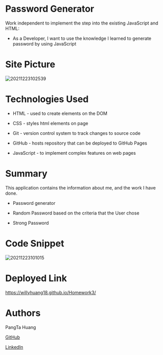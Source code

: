 
# Password Generator

Work independent to implement the step into the existing JavaScript and HTML:

- As a Developer, I want to use the knowledge I learned to generate password by using JavaScript

# Site Picture
![20211223102539](https://user-images.githubusercontent.com/87446864/147278947-0f926def-9596-47cd-b40f-c8101964ee13.png)


# Technologies Used
- HTML - used to create elements on the DOM

- CSS - styles html elements on page

- Git - version control system to track changes to source code

- GitHub - hosts repository that can be deployed to GitHub Pages

- JavaScript -  to implement complex features on web pages

# Summary
This application contains the information about me, and the work I have done.


- Password generator

- Random Password based on the criteria that the User chose

- Strong Password

# Code Snippet

![20211223101015](https://user-images.githubusercontent.com/87446864/147278873-6f840e8f-2ae9-43a0-b0ce-9229b88cefc6.png)


# Deployed Link
 
 https://willyhuang18.github.io/Homework3/

# Authors
PangTa Huang


<a href ="https://github.com/willyhuang18/HomeWork">GitHub</a>


<a href ="https://www.linkedin.com/feed/">LinkedIn</a>
